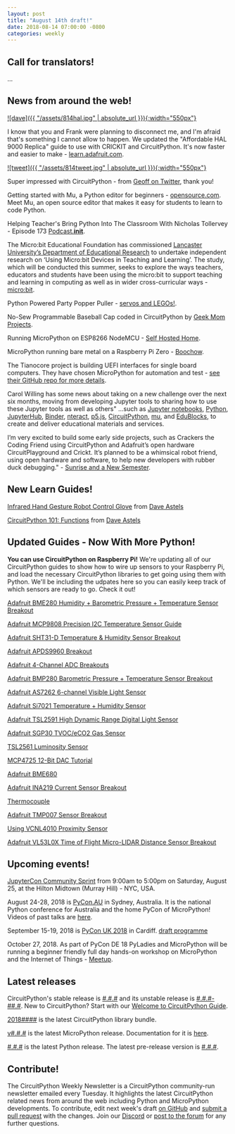 ```yaml
---
layout: post
title: "August 14th draft!"
date: 2018-08-14 07:00:00 -0800
categories: weekly
---
```


## Call for translators!

...

## News from around the web!

[![dave]({{ "/assets/814hal.jpg" | absolute_url }}){:width="550px"}](https://learn.adafruit.com/hal-9000-replica/updating-with-crickit)

I know that you and Frank were planning to disconnect me, and I'm afraid that's something I cannot allow to happen. We updated the "Affordable HAL 9000 Replica" guide to use with CRICKIT and CircuitPython. It's now faster and easier to make - [learn.adafruit.com](https://learn.adafruit.com/hal-9000-replica/updating-with-crickit).

[![tweet]({{ "/assets/814tweet.jpg" | absolute_url }}){:width="550px"}](https://twitter.com/gcschmit/status/1026931262840352768)

Super impressed with CircuitPython - from [Geoff on Twitter](https://twitter.com/gcschmit/status/1026931262840352768), thank you!

Getting started with Mu, a Python editor for beginners - [opensource.com](https://opensource.com/article/18/8/getting-started-mu-python-editor-beginners). Meet Mu, an open source editor that makes it easy for students to learn to code Python.

Helping Teacher's Bring Python Into The Classroom With Nicholas Tollervey - Episode 173 [Podcast.__init__](https://www.podcastinit.com/education-with-nicholas-tollervey-episode-173/).

The Micro:bit Educational Foundation has commissioned [Lancaster University’s Department of Educational Research](http://www.lancaster.ac.uk/educational-research/about-us/) to undertake independent research on ‘Using Micro:bit Devices in Teaching and Learning’. The study, which will be conducted this summer, seeks to explore the ways teachers, educators and students have been using the micro:bit to support teaching and learning in computing as well as in wider cross-curricular ways - [micro:bit](http://microbit.org/en/2018-07-25-lancaster-research/).

Python Powered Party Popper Puller - [servos and LEGOs!](https://ukbaz.github.io/howto/party_popper.html).

No-Sew Programmable Baseball Cap coded in CircuitPython by [Geek Mom Projects](http://www.geekmomprojects.com/no-sew-programmable-led-baseball-cap/).

Running MicroPython on ESP8266 NodeMCU - [Self Hosted Home](https://selfhostedhome.com/running-micropython-on-esp8266-nodemcu/).

MicroPython running bare metal on a Raspberry Pi Zero - [Boochow](https://github.com/boochow/micropython-raspberrypi).

The Tianocore project is building UEFI interfaces for single board computers. They have chosen MicroPython for automation and test - [see their GitHub repo for more details](https://github.com/tianocore/tianocore.github.io/wiki/MicroPython-Test-Framework-for-UEFI).

Carol Willing has some news about taking on a new challenge over the next six months, moving from developing Jupyter tools to sharing how to use these Jupyter tools as well as others" ...such as [Jupyter notebooks](https://jupyter.org/), [Python](https://www.willingconsulting.com/post/2018-08-09-sunrise-semester/python.org), [JupyterHub](https://jupyterhub.readthedocs.io/), [Binder](https://mybinder.org/), [nteract](https://nteract.io/), [p5.js](https://p5js.org/), [CircuitPython](https://github.com/adafruit/circuitpython), [mu](https://codewith.mu/), and [EduBlocks](https://edublocks.org/), to create and deliver educational materials and services.

I’m very excited to build some early side projects, such as Crackers the Coding Friend using CircuitPython and Adafruit’s open hardware CircuitPlayground and Crickt. It’s planned to be a whimsical robot friend, using open hardware and software, to help new developers with rubber duck debugging." - [Sunrise and a New Semester](https://www.willingconsulting.com/post/2018-08-09-sunrise-semester/).

## New Learn Guides!

[Infrared Hand Gesture Robot Control Glove](https://learn.adafruit.com/cpx-ir-infrared-hand-gesture-robot-control-glove/) from [Dave Astels](https://learn.adafruit.com/users/dastels)

[CircuitPython 101: Functions](https://learn.adafruit.com/circuitpython-101-functions) from [Dave Astels](https://learn.adafruit.com/users/dastels)

## Updated Guides - Now With More Python!

**You can use CircuitPython on Raspberry Pi!** We're updating all of our CircuitPython guides to show how to wire up sensors to your Raspberry Pi, and load the necessary CircuitPython libraries to get going using them with Python. We'll be including the udpates here so you can easily keep track of which sensors are ready to go. Check it out!

[Adafruit BME280 Humidity + Barometric Pressure + Temperature Sensor Breakout](https://learn.adafruit.com/adafruit-bme280-humidity-barometric-pressure-temperature-sensor-breakout)

[Adafruit MCP9808 Precision I2C Temperature Sensor Guide](https://learn.adafruit.com/adafruit-mcp9808-precision-i2c-temperature-sensor-guide)

[Adafruit SHT31-D Temperature & Humidity Sensor Breakout](https://learn.adafruit.com/adafruit-sht31-d-temperature-and-humidity-sensor-breakout)

[Adafruit APDS9960 Breakout](https://learn.adafruit.com/adafruit-apds9960-breakout)

[Adafruit 4-Channel ADC Breakouts](https://learn.adafruit.com/adafruit-4-channel-adc-breakouts)

[Adafruit BMP280 Barometric Pressure + Temperature Sensor Breakout](https://learn.adafruit.com/adafruit-bmp280-barometric-pressure-plus-temperature-sensor-breakout)

[Adafruit AS7262 6-channel Visible Light Sensor](https://learn.adafruit.com/adafruit-as7262-6-channel-visible-light-sensor)

[Adafruit Si7021 Temperature + Humidity Sensor](https://learn.adafruit.com/adafruit-si7021-temperature-plus-humidity-sensor)

[Adafruit TSL2591 High Dynamic Range Digital Light Sensor](https://learn.adafruit.com/adafruit-tsl2591)

[Adafruit SGP30 TVOC/eCO2 Gas Sensor](https://learn.adafruit.com/adafruit-sgp30-gas-tvoc-eco2-mox-sensor)

[TSL2561 Luminosity Sensor](https://learn.adafruit.com/tsl2561)

[MCP4725 12-Bit DAC Tutorial](https://learn.adafruit.com/mcp4725-12-bit-dac-tutorial)

[Adafruit BME680](https://learn.adafruit.com/adafruit-bme680-humidity-temperature-barometic-pressure-voc-gas/)

[Adafruit INA219 Current Sensor Breakout](https://learn.adafruit.com/adafruit-ina219-current-sensor-breakout)

[Thermocouple](https://learn.adafruit.com/thermocouple/overview)

[Adafruit TMP007 Sensor Breakout](https://learn.adafruit.com/adafruit-tmp007-sensor-breakout)

[Using VCNL4010 Proximity Sensor](https://learn.adafruit.com/using-vcnl4010-proximity-sensor)

[Adafruit VL53L0X Time of Flight Micro-LIDAR Distance Sensor Breakout](https://learn.adafruit.com/adafruit-vl53l0x-micro-lidar-distance-sensor-breakout)

## Upcoming events!

[JupyterCon Community Sprint](https://www.eventbrite.com/e/jupytercon-community-sprint-day-tickets-48679310127) from 9:00am to 5:00pm on Saturday, August 25, at the Hilton Midtown (Murray Hill) - NYC, USA.

August 24-28, 2018 is [PyCon.AU](https://2018.pycon-au.org/) in Sydney, Australia. It is the national Python conference for Australia and the home PyCon of MicroPython! Videos of past talks are [here](https://www.youtube.com/user/PyConAU).

September 15-19, 2018 is [PyCon UK 2018](https://2018.pyconuk.org/) in Cardiff. [draft programme](https://2018.pyconuk.org/programme/)

October 27, 2018. As part of PyCon DE 18 PyLadies and MicroPython will be running a
beginner friendly full day hands-on workshop on MicroPython and the
Internet of Things - [Meetup](https://www.meetup.com/de-DE/PyData-Suedwest/events/253574767/).

## Latest releases

CircuitPython's stable release is [#.#.#](https://github.com/adafruit/circuitpython/releases/latest) and its unstable release is [#.#.#-##.#](https://github.com/adafruit/circuitpython/releases). New to CircuitPython? Start with our [Welcome to CircuitPython Guide](https://learn.adafruit.com/welcome-to-circuitpython).

[2018####](https://github.com/adafruit/Adafruit_CircuitPython_Bundle/releases/latest) is the latest CircuitPython library bundle.

[v#.#.#](https://micropython.org/download) is the latest MicroPython release. Documentation for it is [here](http://docs.micropython.org/en/latest/pyboard/).

[#.#.#](https://www.python.org/downloads/) is the latest Python release. The latest pre-release version is [#.#.#](https://www.python.org/download/pre-releases/).

## Contribute!

The CircuitPython Weekly Newsletter is a CircuitPython community-run newsletter emailed every Tuesday. It highlights the latest CircuitPython related news from around the web including Python and MicroPython developments. To contribute, edit next week's draft [on GitHub](https://github.com/adafruit/circuitpython-weekly-newsletter/tree/gh-pages/_drafts) and [submit a pull request](https://help.github.com/articles/editing-files-in-your-repository/) with the changes. Join our [Discord](https://adafru.it/discord) or [post to the forum](https://forums.adafruit.com/viewforum.php?f=60) for any further questions.
